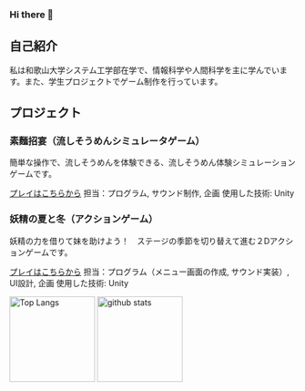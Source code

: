 ### Hi there 👋

## 自己紹介
私は和歌山大学システム工学部在学で、情報科学や人間科学を主に学んでいます。また、学生プロジェクトでゲーム制作を行っています。

## プロジェクト

### 素麵招宴（流しそうめんシミュレータゲーム）
簡単な操作で、流しそうめんを体験できる、流しそうめん体験シミュレーションゲームです。

[プレイはこちらから](https://unityroom.com/games/cgp-team2021-somen)
担当：プログラム, サウンド制作, 企画
使用した技術: Unity

### 妖精の夏と冬（アクションゲーム）
妖精の力を借りて妹を助けよう！　ステージの季節を切り替えて進む２Dアクションゲームです。

[プレイはこちらから](https://unityroom.com/games/cgphackb_yousei)
担当：プログラム（メニュー画面の作成, サウンド実装）, UI設計, 企画
使用した技術: Unity


<p align="left"> 
  <img alt="Top Langs" height="150px" src="https://github-readme-stats.vercel.app/api/top-langs/?username=twogod23&layout=compact&show_icons=true&theme=dark" />
  <img alt="github stats" height="150px" src="https://github-readme-stats.vercel.app/api?username=twogod23&theme=dark&show_icons=ture" />
</p>
<!--
**twogod23/twogod23** is a ✨ _special_ ✨ repository because its `README.md` (this file) appears on your GitHub profile.

Here are some ideas to get you started:

- 🔭 I’m currently working on ...
- 🌱 I’m currently learning ...
- 👯 I’m looking to collaborate on ...
- 🤔 I’m looking for help with ...
- 💬 Ask me about ...
- 📫 How to reach me: ...
- 😄 Pronouns: ...
- ⚡ Fun fact: ...
-->
